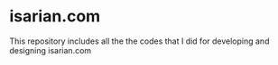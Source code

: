 # isarian.com
This repository includes all the the codes that I did for developing and designing isarian.com
